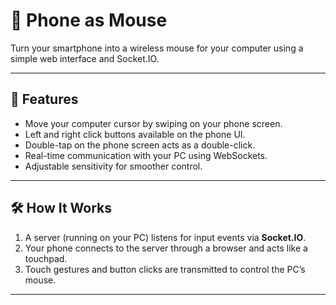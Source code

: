 # 📱 Phone as Mouse

Turn your smartphone into a wireless mouse for your computer using a simple web interface and Socket.IO.

---

## 🚀 Features
- Move your computer cursor by swiping on your phone screen.
- Left and right click buttons available on the phone UI.
- Double-tap on the phone screen acts as a double-click.
- Real-time communication with your PC using WebSockets.
- Adjustable sensitivity for smoother control.

---

## 🛠️ How It Works
1. A server (running on your PC) listens for input events via **Socket.IO**.
2. Your phone connects to the server through a browser and acts like a touchpad.
3. Touch gestures and button clicks are transmitted to control the PC’s mouse.

---


